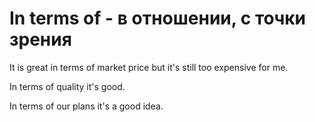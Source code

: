 # In terms of - в отношении, с точки зрения

It is great in terms of market price but it's still too expensive for me.

In terms of quality it's good.

In terms of our plans it's a good idea.
